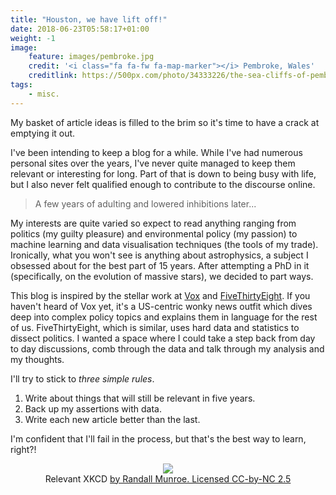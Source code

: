 ```yaml
---
title: "Houston, we have lift off!"
date: 2018-06-23T05:58:17+01:00
weight: -1
image:
    feature: images/pembroke.jpg
    credit: '<i class="fa fa-fw fa-map-marker"></i> Pembroke, Wales'
    creditlink: https://500px.com/photo/34333226/the-sea-cliffs-of-pembroke-by-durand-d-souza?ctx_page=1&from=user&user_id=641708
tags:
    - misc.
---
```



My basket of article ideas is filled to the brim so it's time to have a crack at emptying it out.

I've been intending to keep a blog for a while. While I've had numerous personal sites over the years, I've never quite managed to keep them relevant or interesting for long. Part of that is down to being busy with life, but I also never felt qualified enough to contribute to the discourse online.

> A few years of adulting and lowered inhibitions later...

My interests are quite varied so expect to read anything ranging from politics (my guilty pleasure) and environmental policy (my passion) to machine learning and data visualisation techniques (the tools of my trade). Ironically, what you won't see is anything about astrophysics, a subject I obsessed about for the best part of 15 years. After attempting a PhD in it (specifically, on the evolution of massive stars), we decided to part ways.

This blog is inspired by the stellar work at [Vox](https://www.vox.com/) and [FiveThirtyEight](http://fivethirtyeight.com/). If you haven't heard of Vox yet, it's a US-centric wonky news outfit which dives deep into complex policy topics and explains them in language for the rest of us. FiveThirtyEight, which is similar, uses hard data and statistics to dissect politics. I wanted a space where I could take a step back from day to day discussions, comb through the data and talk through my analysis and my thoughts.

I'll try to stick to *three simple rules*.

1. Write about things that will still be relevant in five years.
2. Back up my assertions with data.
3. Write each new article better than the last.

I'm confident that I'll fail in the process, but that's the best way to learn, right?!

<figure align="center">
  <img src="https://imgs.xkcd.com/comics/blogging.png"/>
  <figcaption>Relevant XKCD <a href="https://xkcd.com/741/" title="I'm looking to virally monetize your eyeballs by selling them for transplants.">by Randall Munroe. Licensed CC-by-NC 2.5</a> </figcaption>
</figure>
